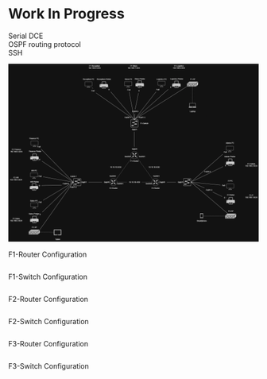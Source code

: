 # Work In Progress

Serial DCE  
OSPF routing protocol  
SSH

<p align=center>
  <img src="https://github.com/Fehral/networkprojectv3/blob/main/networkprojectv3topology.png?raw=true">
</p>

F1-Router Configuration
```

```

F1-Switch Configuration
```

```

F2-Router Configuration
```

```

F2-Switch Configuration
```

```

F3-Router Configuration
```

```

F3-Switch Configuration
```

```

